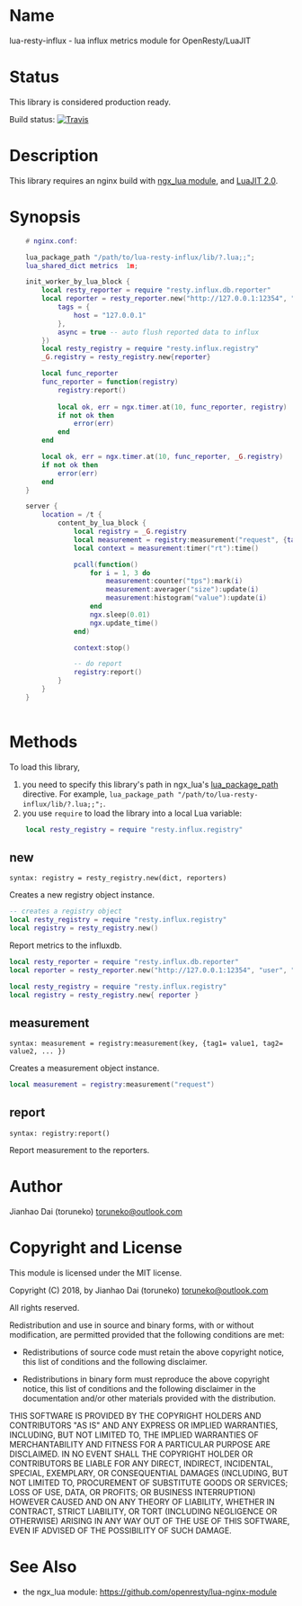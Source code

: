 Name
=============

lua-resty-influx - lua influx metrics module for OpenResty/LuaJIT

Status
======

This library is considered production ready.

Build status: [![Travis](https://travis-ci.org/toruneko/lua-resty-influx.svg?branch=master)](https://travis-ci.org/toruneko/lua-resty-influx)

Description
===========

This library requires an nginx build with [ngx_lua module](https://github.com/openresty/lua-nginx-module), and [LuaJIT 2.0](http://luajit.org/luajit.html).

Synopsis
========

```lua
    # nginx.conf:

    lua_package_path "/path/to/lua-resty-influx/lib/?.lua;;";
    lua_shared_dict metrics  1m;

    init_worker_by_lua_block {
        local resty_reporter = require "resty.influx.db.reporter"
        local reporter = resty_reporter.new("http://127.0.0.1:12354", "user", "pass", "nginx", {
            tags = {
                host = "127.0.0.1"
            },
            async = true -- auto flush reported data to influx
        })
        local resty_registry = require "resty.influx.registry"
        _G.registry = resty_registry.new{reporter}

        local func_reporter
        func_reporter = function(registry)
            registry:report()
        
            local ok, err = ngx.timer.at(10, func_reporter, registry)
            if not ok then
                error(err)
            end
        end

        local ok, err = ngx.timer.at(10, func_reporter, _G.registry)
        if not ok then
            error(err)
        end
    }

    server {
        location = /t {
            content_by_lua_block {
                local registry = _G.registry
                local measurement = registry:measurement("request", {tag_key = tag_val})
                local context = measurement:timer("rt"):time()

                pcall(function() 
                    for i = 1, 3 do
                        measurement:counter("tps"):mark(i)
                        measurement:averager("size"):update(i)
                        measurement:histogram("value"):update(i)
                    end
                    ngx.sleep(0.01)
                    ngx.update_time()
                end)

                context:stop()

                -- do report
                registry:report()
            }
        }
    }
    
```

Methods
=======

To load this library,

1. you need to specify this library's path in ngx_lua's [lua_package_path](https://github.com/openresty/lua-nginx-module#lua_package_path) directive. For example, `lua_package_path "/path/to/lua-resty-influx/lib/?.lua;;";`.
2. you use `require` to load the library into a local Lua variable:

```lua
    local resty_registry = require "resty.influx.registry"
```

new
---
`syntax: registry = resty_registry.new(dict, reporters)`

Creates a new registry object instance.

```lua
-- creates a registry object
local resty_registry = require "resty.influx.registry"
local registry = resty_registry.new()
```

Report metrics to the influxdb.

```lua
local resty_reporter = require "resty.influx.db.reporter"
local reporter = resty_reporter.new("http://127.0.0.1:12354", "user", "pass", "nginx")

local resty_registry = require "resty.influx.registry"
local registry = resty_registry.new{ reporter }
```

measurement
----
`syntax: measurement = registry:measurement(key, {tag1= value1, tag2= value2, ... })`

Creates a measurement object instance.

```lua
local measurement = registry:measurement("request")
```

report
------
`syntax: registry:report()`

Report measurement to the reporters.

Author
======

Jianhao Dai (toruneko) <toruneko@outlook.com>


Copyright and License
=====================

This module is licensed under the MIT license.

Copyright (C) 2018, by Jianhao Dai (toruneko) <toruneko@outlook.com>

All rights reserved.

Redistribution and use in source and binary forms, with or without modification, are permitted provided that the following conditions are met:

* Redistributions of source code must retain the above copyright notice, this list of conditions and the following disclaimer.

* Redistributions in binary form must reproduce the above copyright notice, this list of conditions and the following disclaimer in the documentation and/or other materials provided with the distribution.

THIS SOFTWARE IS PROVIDED BY THE COPYRIGHT HOLDERS AND CONTRIBUTORS "AS IS" AND ANY EXPRESS OR IMPLIED WARRANTIES, INCLUDING, BUT NOT LIMITED TO, THE IMPLIED WARRANTIES OF MERCHANTABILITY AND FITNESS FOR A PARTICULAR PURPOSE ARE DISCLAIMED. IN NO EVENT SHALL THE COPYRIGHT HOLDER OR CONTRIBUTORS BE LIABLE FOR ANY DIRECT, INDIRECT, INCIDENTAL, SPECIAL, EXEMPLARY, OR CONSEQUENTIAL DAMAGES (INCLUDING, BUT NOT LIMITED TO, PROCUREMENT OF SUBSTITUTE GOODS OR SERVICES; LOSS OF USE, DATA, OR PROFITS; OR BUSINESS INTERRUPTION) HOWEVER CAUSED AND ON ANY THEORY OF LIABILITY, WHETHER IN CONTRACT, STRICT LIABILITY, OR TORT (INCLUDING NEGLIGENCE OR OTHERWISE) ARISING IN ANY WAY OUT OF THE USE OF THIS SOFTWARE, EVEN IF ADVISED OF THE POSSIBILITY OF SUCH DAMAGE.


See Also
========
* the ngx_lua module: https://github.com/openresty/lua-nginx-module
